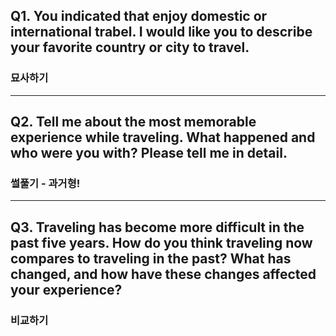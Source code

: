 ## Q1. You indicated that enjoy domestic or international trabel. I would like you to describe your favorite country or city to travel.
### 묘사하기

---
## Q2. Tell me about the most memorable experience while traveling. What happened and who were you with? Please tell me in detail.
### 썰풀기 - 과거형!

---
## Q3. Traveling has become more difficult in the past five years. How do you think traveling now compares to traveling in the past? What has changed, and how have these changes affected your experience?
### 비교하기

